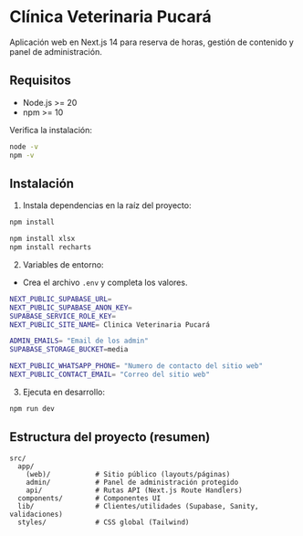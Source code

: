 # Clínica Veterinaria Pucará

Aplicación web en Next.js 14 para reserva de horas, gestión de contenido y panel de administración.

## Requisitos
- Node.js >= 20
- npm >= 10

Verifica la instalación:

```bash
node -v
npm -v
```

## Instalación
1. Instala dependencias en la raíz del proyecto:
```bash
npm install
```

```bash
npm install xlsx
npm install recharts
```

2. Variables de entorno:
- Crea el archivo `.env` y completa los valores.

```bash
NEXT_PUBLIC_SUPABASE_URL=
NEXT_PUBLIC_SUPABASE_ANON_KEY= 
SUPABASE_SERVICE_ROLE_KEY= 
NEXT_PUBLIC_SITE_NAME= Clinica Veterinaria Pucará

ADMIN_EMAILS= "Email de los admin"
SUPABASE_STORAGE_BUCKET=media

NEXT_PUBLIC_WHATSAPP_PHONE= "Numero de contacto del sitio web"
NEXT_PUBLIC_CONTACT_EMAIL= "Correo del sitio web"
```

3. Ejecuta en desarrollo:
```bash
npm run dev
```




## Estructura del proyecto (resumen)
```
src/
  app/
    (web)/           # Sitio público (layouts/páginas)
    admin/           # Panel de administración protegido
    api/             # Rutas API (Next.js Route Handlers)
  components/        # Componentes UI
  lib/               # Clientes/utilidades (Supabase, Sanity, validaciones)
  styles/            # CSS global (Tailwind)
```








